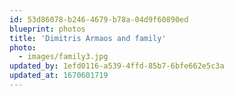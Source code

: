 ```yaml
---
id: 53d86078-b246-4679-b78a-04d9f60890ed
blueprint: photos
title: 'Dimitris Armaos and family'
photo:
  - images/family3.jpg
updated_by: 1efd0116-a539-4ffd-85b7-6bfe662e5c3a
updated_at: 1670601719
---
```

